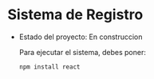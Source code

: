 <h1> Sistema de Registro </h1>

- Estado del proyecto: En construccion

  Para ejecutar el sistema, debes poner:

  ```npm install react ```




